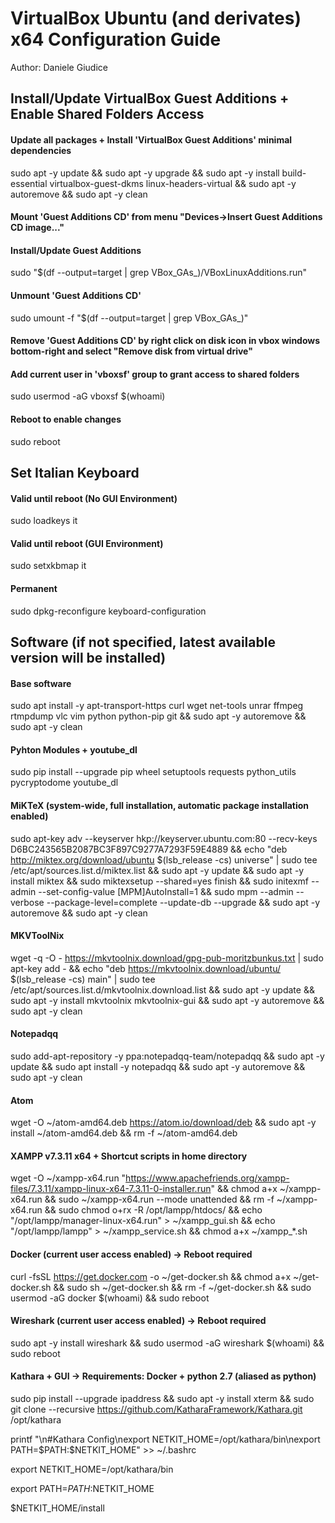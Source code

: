# VirtualBox Ubuntu (and derivates) x64 Configuration Guide

Author: Daniele Giudice

## Install/Update VirtualBox Guest Additions + Enable Shared Folders Access

#### Update all packages + Install 'VirtualBox Guest Additions' minimal dependencies
sudo apt -y update && sudo apt -y upgrade && sudo apt -y install build-essential virtualbox-guest-dkms linux-headers-virtual && sudo apt -y autoremove && sudo apt -y clean

#### Mount 'Guest Additions CD' from menu "Devices->Insert Guest Additions CD image..."

#### Install/Update Guest Additions
sudo "$(df --output=target | grep VBox_GAs_)/VBoxLinuxAdditions.run"

#### Unmount 'Guest Additions CD'
sudo umount -f "$(df --output=target | grep VBox_GAs_)"

#### Remove 'Guest Additions CD' by right click on disk icon in vbox windows bottom-right and select "Remove disk from virtual drive"

#### Add current user in 'vboxsf' group to grant access to shared folders
sudo usermod -aG vboxsf $(whoami)

#### Reboot to enable changes
sudo reboot

## Set Italian Keyboard

#### Valid until reboot (No GUI Environment)
sudo loadkeys it

#### Valid until reboot (GUI Environment)
sudo setxkbmap it

#### Permanent
sudo dpkg-reconfigure keyboard-configuration

## Software (if not specified, latest available version will be installed)

#### Base software
sudo apt install -y apt-transport-https curl wget net-tools unrar ffmpeg rtmpdump vlc vim python python-pip git && sudo apt -y autoremove && sudo apt -y clean

#### Pyhton Modules + youtube_dl
sudo pip install --upgrade pip wheel setuptools requests python_utils pycryptodome youtube_dl

#### MiKTeX (system-wide, full installation, automatic package installation enabled)
sudo apt-key adv --keyserver hkp://keyserver.ubuntu.com:80 --recv-keys D6BC243565B2087BC3F897C9277A7293F59E4889 && echo "deb http://miktex.org/download/ubuntu $(lsb_release -cs) universe" | sudo tee /etc/apt/sources.list.d/miktex.list && sudo apt -y update && sudo apt -y install miktex && sudo miktexsetup --shared=yes finish && sudo initexmf --admin --set-config-value [MPM]AutoInstall=1 && sudo mpm --admin --verbose --package-level=complete --update-db --upgrade && sudo apt -y autoremove && sudo apt -y clean

#### MKVToolNix
wget -q -O - https://mkvtoolnix.download/gpg-pub-moritzbunkus.txt | sudo apt-key add - && echo "deb https://mkvtoolnix.download/ubuntu/ $(lsb_release -cs) main" | sudo tee /etc/apt/sources.list.d/mkvtoolnix.download.list && sudo apt -y update && sudo apt -y install mkvtoolnix mkvtoolnix-gui && sudo apt -y autoremove && sudo apt -y clean

#### Notepadqq
sudo add-apt-repository -y ppa:notepadqq-team/notepadqq && sudo apt -y update && sudo apt install -y notepadqq && sudo apt -y autoremove && sudo apt -y clean

#### Atom
wget -O ~/atom-amd64.deb https://atom.io/download/deb && sudo apt -y install ~/atom-amd64.deb && rm -f ~/atom-amd64.deb

#### XAMPP v7.3.11 x64 + Shortcut scripts in home directory
wget -O ~/xampp-x64.run "https://www.apachefriends.org/xampp-files/7.3.11/xampp-linux-x64-7.3.11-0-installer.run" && chmod a+x ~/xampp-x64.run && sudo ~/xampp-x64.run --mode unattended && rm -f ~/xampp-x64.run && sudo chmod o+rx -R /opt/lampp/htdocs/ && echo "/opt/lampp/manager-linux-x64.run" > ~/xampp_gui.sh && echo "/opt/lampp/lampp" > ~/xampp_service.sh && chmod a+x ~/xampp_*.sh

#### Docker (current user access enabled) -> Reboot required
curl -fsSL https://get.docker.com -o ~/get-docker.sh && chmod a+x ~/get-docker.sh && sudo sh ~/get-docker.sh && rm -f ~/get-docker.sh && sudo usermod -aG docker $(whoami) && sudo reboot

#### Wireshark (current user access enabled) -> Reboot required
sudo apt -y install wireshark && sudo usermod -aG wireshark $(whoami) && sudo reboot

#### Kathara + GUI -> Requirements: Docker + python 2.7 (aliased as python)
sudo pip install --upgrade ipaddress && sudo apt -y install xterm && sudo git clone --recursive https://github.com/KatharaFramework/Kathara.git /opt/kathara

printf "\n#Kathara Config\nexport NETKIT_HOME=/opt/kathara/bin\nexport PATH=\$PATH:\$NETKIT_HOME" >> ~/.bashrc

export NETKIT_HOME=/opt/kathara/bin

export PATH=$PATH:$NETKIT_HOME

$NETKIT_HOME/install
